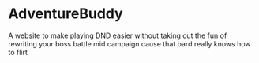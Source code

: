 # AdventureBuddy
A website to make playing DND easier without taking out the fun of rewriting your boss battle mid campaign cause that bard really knows how to flirt
